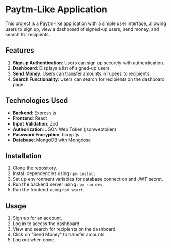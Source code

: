 # Paytm-Like Application

This project is a Paytm-like application with a simple user interface, allowing users to sign up, view a dashboard of signed-up users, send money, and search for recipients.

## Features

1. **Signup Authentication**: Users can sign up securely with authentication.
2. **Dashboard**: Displays a list of signed-up users.
3. **Send Money**: Users can transfer amounts in rupees to recipients.
4. **Search Functionality**: Users can search for recipients on the dashboard page.

## Technologies Used

- **Backend**: Express.js
- **Frontend**: React
- **Input Validation**: Zod
- **Authorization**: JSON Web Token (jsonwebtoken)
- **Password Encryption**: bcryptjs
- **Database**: MongoDB with Mongoose

## Installation

1. Clone the repository.
2. Install dependencies using `npm install`.
3. Set up environment variables for database connection and JWT secret.
4. Run the backend server using `npm run dev`.
5. Run the frontend using `npm start`.

## Usage

1. Sign up for an account.
2. Log in to access the dashboard.
3. View and search for recipients on the dashboard.
4. Click on "Send Money" to transfer amounts.
5. Log out when done.
 
 
